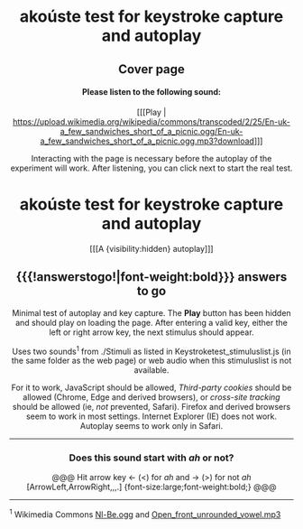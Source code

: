 [//comment]: # "Use the 'Start of coverpage' - 'End of coverpage' comments to insert a coverpage"
[//coverpage]: # "Start of coverpage"

<center>

# akoúste test for keystroke capture and autoplay

## Cover page

#### Please listen to the following sound:

[[[Play | <https://upload.wikimedia.org/wikipedia/commons/transcoded/2/25/En-uk-a_few_sandwiches_short_of_a_picnic.ogg/En-uk-a_few_sandwiches_short_of_a_picnic.ogg.mp3?download>]]]

Interacting with the page is necessary before the autoplay of the experiment will work. After listening, you can click next to start the real test.

</center>


[//coverpage]: # "End of coverpage"


<center>

# akoúste test for keystroke capture and autoplay

[[[A {visibility:hidden} autoplay]]]

## {{{!answerstogo!|font-weight:bold}}} answers to go

Minimal test of autoplay and key capture. The <strong>Play</strong> button has been hidden and should play on loading the page. After entering a valid key, either the left or right arrow key, the next stimulus should appear.

Uses two sounds<sup>1</sup> from ./Stimuli as listed in Keystroketest_stimuluslist.js (in the same folder as the web page) or web audio when this stimuluslist is not available.

For it to work, JavaScript should be allowed, *Third-party cookies* should be allowed (Chrome, Edge and derived browsers),  or *cross-site tracking* should be allowed (ie, *not* prevented, Safari). Firefox and derived browsers seem to work in most settings. Internet Explorer (IE) does not work. Autoplay seems to work only in Safari.

</center>

---------------------------

<center>

### Does this sound start with *ah* or not?

@@@ Hit arrow key ← (<) for <em>ah</em> and → (>) for not <em>ah</em> [ArrowLeft,ArrowRight,,,.] {font-size:large;font-weight:bold;} @@@

</center>

---------------------------

<sup>1</sup> Wikimedia Commons [Nl-Be.ogg](https://commons.wikimedia.org/wiki/File:Nl-Be.ogg) and [Open_front_unrounded_vowel.mp3](https://commons.wikimedia.org/wiki/File:Open_front_unrounded_vowel.ogg)

[//comment]: # "These are internal parameters for the experiment and visible texts not in this Markdown"
[//comment]: # "----------"
[//parameter]: # "ExperimentAcronym:Keystroketest"
[//parameter]: # "audioBaseURL:./Stimuli/"
[//parameter]: # "PracticeItems:0"
[//parameter]: # "ShuffleStimuli:true"
[//parameter]: # "RandomizeAB:false"
[//parameter]: # "body.style:"
[//comment]: # "Add error checking digest to results"
[//parameter]: # "addDigest: true"
[//buttontext]: # "NextText:Next"
[//buttontext]: # "NextAlertText:Please listen to the recordings and answer the questions first"
[//buttontext]: # "ReadyText:Ready"
[//buttontext]: # "PlayText:Play"
[//buttontext]: # "RestartPageText:Restart"
[//buttontext]: # "SaveButtonText:Save Results"
[//buttontext]: # "SaveText:Please click XXSaveButtonTextXX and store the file"
[//tooltiptext]: # "ToolTipPlay:Play sound"
[//tooltiptext]: # "ToolTipNext:Go to next item"
[//tooltiptext]: # "ToolTipReady:Ready, please save results"
[//tooltiptext]: # "ToolTipRestart:Start a new experiment session"
[//tooltiptext]: # "ToolTipSave:Save the answer to a file"
[//comment]: # "----------"
[//comment]: # "These are stimuli for this experiment"
[//comment]: # "----------"
[//stimulus0]: # "A"
[//stimulus1]: # "https://upload.wikimedia.org/wikipedia/commons/6/62/De-Aluminium.ogg"
[//stimulus1]: # "https://upload.wikimedia.org/wikipedia/commons/e/e7/Fr-bordure.ogg"
[//comment]: # "----------"

